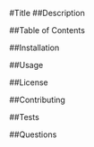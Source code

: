 #Title
##Description

##Table of Contents

##Installation

##Usage

##License

##Contributing

##Tests

##Questions
